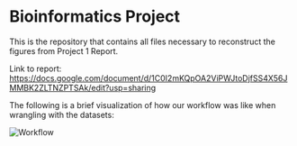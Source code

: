 # Bioinformatics Project

This is the repository that contains all files necessary to reconstruct the figures from Project 1 Report. <br />

Link to report: https://docs.google.com/document/d/1C0I2mKQpOA2ViPWJtoDjfSS4X56JMMBK2ZLTNZPTSAk/edit?usp=sharing

The following is a brief visualization of how our workflow was like when wrangling with the datasets:

![Workflow](https://github.com/user-attachments/assets/0ec410d2-91df-43d4-b140-16c9d2ef9baa)
